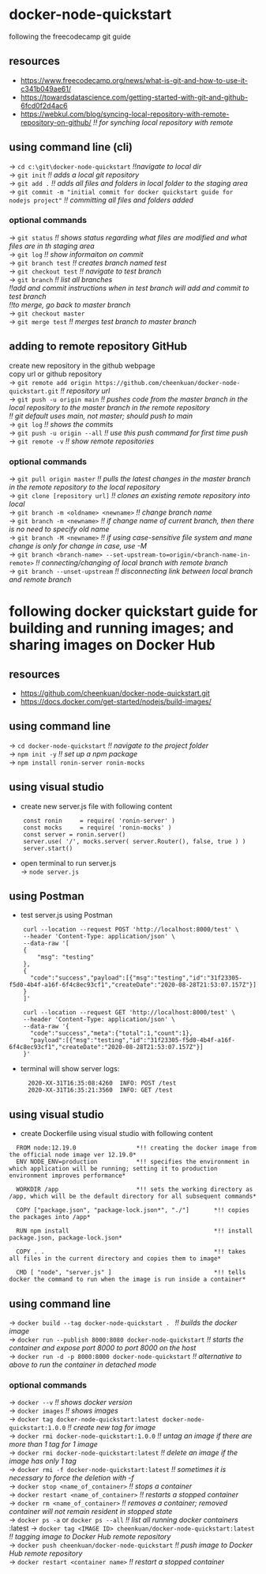 # docker-node-quickstart
following the freecodecamp git guide

## resources
* https://www.freecodecamp.org/news/what-is-git-and-how-to-use-it-c341b049ae61/  
* https://towardsdatascience.com/getting-started-with-git-and-github-6fcd0f2d4ac6
* https://webkul.com/blog/syncing-local-repository-with-remote-repository-on-github/ *!! for synching local repository with remote*  

## using command line (cli)
-> `cd c:\git\docker-node-quickstart` *!!navigate to local dir*  
-> `git init`   *!! adds a local git repository*  
-> `git add .`  *!! adds all files and folders in local folder to the staging area*  
-> `git commit -m "initial commit for docker quickstart guide for nodejs project"`  *!! committing all files and folders added*  

### optional commands
-> `git status`   *!! shows status regarding what files are modified and what files are in th staging area*  
-> `git log`      *!! show informaiton on commit*  
-> `git branch test`    *!! creates branch named test*  
-> `git checkout test`  *!! navigate to test branch*  
-> `git branch`         *!! list all branches*  
*!!add and commit instructions when in test branch will add and commit to test branch*  
*!!to merge, go back to master branch*  
-> `git checkout master`  
-> `git merge test`     *!! merges test branch to master branch*  

## adding to remote repository GitHub
create new repository in the github webpage  
copy url or github repository  
-> `git remote add origin https://github.com/cheenkuan/docker-node-quickstart.git`    *!! repository url*  
-> `git push -u origin main`   *!! pushes code from the master branch in the local repository to the master branch in the remote repository*  
*!! git default uses main, not master; should push to main*  
-> `git log`    *!! shows the commits*  
-> `git push -u origin --all`    *!! use this push command for first time push*  
-> `git remote -v`   *!! show remote repositories*  

### optional commands
-> `git pull origin master`       *!! pulls the latest changes in the master branch in the remote repository to the local repository*  
-> `git clone [repository url]`   *!! clones an existing remote repository into local*  
-> `git branch -m <oldname> <newname>`  	*!! change branch name*  
-> `git branch -m <newname>`			*!! if change name of current branch, then there is no need to specify old name*  
-> `git branch -M <newname>`			*!! if using case-sensitive file system and mane change is only for change in case, use -M*  
-> `git branch <branch-name> --set-upstream-to=origin/<branch-name-in-remote>`	*!! connecting/changing of local branch with remote branch*  
-> `git branch --unset-upstream`	*!! disconnecting link between local branch and remote branch*  

# following docker quickstart guide for building and running images; and sharing images on Docker Hub

## resources
* https://github.com/cheenkuan/docker-node-quickstart.git  
* https://docs.docker.com/get-started/nodejs/build-images/  

## using command line
-> `cd docker-node-quickstart`    *!! navigate to the project folder*  
-> `npm init -y`                  *!! set up a npm package*  
-> `npm install ronin-server ronin-mocks`  

## using visual studio
- create new server.js file with following content  
```
    const ronin     = require( 'ronin-server' )  
    const mocks     = require( 'ronin-mocks' )  
    const server = ronin.server()  
    server.use( '/', mocks.server( server.Router(), false, true ) )  
    server.start()  
```  
- open terminal to run server.js  
    -> `node server.js`  
  
## using Postman
- test server.js using Postman
```
    curl --location --request POST 'http://localhost:8000/test' \  
    --header 'Content-Type: application/json' \  
    --data-raw '[  
    {  
	    "msg": "testing"  
    },  
    {  
      "code":"success","payload":[{"msg":"testing","id":"31f23305-f5d0-4b4f-a16f-6f4c8ec93cf1","createDate":"2020-08-28T21:53:07.157Z"}]  
    }  
    ]'  
```
```
    curl --location --request GET 'http://localhost:8000/test' \  
    --header 'Content-Type: application/json' \  
    --data-raw '{  
      "code":"success","meta":{"total":1,"count":1},  
      "payload":[{"msg":"testing","id":"31f23305-f5d0-4b4f-a16f-6f4c8ec93cf1","createDate":"2020-08-28T21:53:07.157Z"}]  
    }'  
```      
- terminal will show server logs:  
    ```
      2020-XX-31T16:35:08:4260  INFO: POST /test  
      2020-XX-31T16:35:21:3560  INFO: GET /test  
    ```

## using visual studio
- create Dockerfile using visual studio with following content  
```
  FROM node:12.19.0                 *!! creating the docker image from the official node image ver 12.19.0*  
  ENV NODE_ENV=production           *!! specifies the environment in which application will be running; setting it to production environment improves performance*  

  WORKDIR /app                      *!! sets the working directory as /app, which will be the default directory for all subsequent commands*  
  
  COPY ["package.json", "package-lock.json*", "./"]       *!! copies the packages into /app*  

  RUN npm install                                         *!! install package.json, package-lock.json*  

  COPY . .                                                *!! takes all files in the current directory and copies them to image*  

  CMD [ "node", "server.js" ]                             *!! tells docker the command to run when the image is run inside a container*  
```

## using command line
-> `docker build --tag docker-node-quickstart . `               *!! builds the docker image*  
-> `docker run --publish 8000:8080 docker-node-quickstart`      *!! starts the container and expose port 8000 to port 8000 on the host*  
-> `docker run -d -p 8000:8000 docker-node-quickstart`          *!! alternative to above to run the container in detached mode*  
  
### optional commands
-> `docker --v`         *!! shows docker version*  
-> `docker images`      *!! shows images*  
-> `docker tag docker-node-quickstart:latest docker-node-quickstart:1.0.0`      *!! create new tag for image*  
-> `docker rmi docker-node-quickstart:1.0.0`                                    *!! untag an image if there are more than 1 tag for 1 image*  
-> `docker rmi docker-node-quickstart:latest`                                   *!! delete an image if the image has only 1 tag*  
-> `docker rmi -f docker-node-quickstart:latest`                                *!! sometimes it is necessary to force the deletion with -f*  
-> `docker stop <name_of_container>`                                            *!! stops a container*  
-> `docker restart <name_of_container>`                                         *!! restarts a stopped container*  
-> `docker rm <name_of_container>`                                              *!! removes a container; removed container will not remain resident in stopped state*  
-> `docker ps -a` or `docker ps --all`						*!! list all running docker containers*  :latest
-> `docker tag <IMAGE ID> cheenkuan/docker-node-quickstart:latest`		*!! tagging image to Docker Hub remote repository*  
-> `docker push cheenkuan/docker-node-quickstart`				*!! push image to Docker Hub remote repository*  
-> `docker restart <container name>`						*!! restart a stopped container*  



